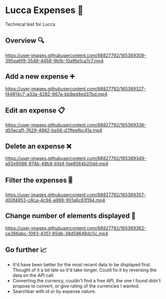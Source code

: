 # Lucca Expenses 💸

Technical test for Lucca

## Overview 🔍



https://user-images.githubusercontent.com/88827792/165369309-395ea6f8-3548-4458-9b1b-10af6e1ca7c7.mp4



## Add a new expense ➕




https://user-images.githubusercontent.com/88827792/165369327-f44814c7-a33a-4282-867a-bb9ad4ed37bd.mp4



## Edit an expense 📋



https://user-images.githubusercontent.com/88827792/165369336-d55eca1f-7629-4962-ba56-d7ffeefbc41a.mp4





## Delete an expense ❌




https://user-images.githubusercontent.com/88827792/165369349-a92e9086-874b-48b8-b1d4-fae8564b20dd.mp4




## Filter the expenses 🎚️




https://user-images.githubusercontent.com/88827792/165369357-d00f4953-c8ca-4c94-a998-901a6c61f194.mp4




## Change number of elements displayed 📱




https://user-images.githubusercontent.com/88827792/165369362-ce266abc-1093-4351-85db-38d58649dc5c.mp4




## Go further 📈

- It'd have been better for the most recent data to be displayed first. Thought of it a bit late so it'd take longer. Could fix it by reversing the data on the API call.
- Converting the currency, couldn't find a free API, the one I found didn't propose to convert, or give rating of the currencies I wanted.
- Searchbar with id or by expense nature.
